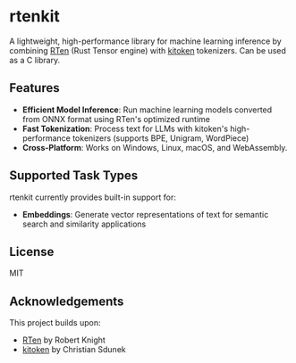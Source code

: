 # rtenkit

A lightweight, high-performance library for machine learning inference by combining [RTen](https://github.com/robertknight/rten) (Rust Tensor engine) with [kitoken](https://github.com/Systemcluster/kitoken) tokenizers. Can be used as a C library.

## Features

* **Efficient Model Inference**: Run machine learning models converted from ONNX format using RTen's optimized runtime
* **Fast Tokenization**: Process text for LLMs with kitoken's high-performance tokenizers (supports BPE, Unigram, WordPiece)
* **Cross-Platform**: Works on Windows, Linux, macOS, and WebAssembly.

## Supported Task Types

rtenkit currently provides built-in support for:

* **Embeddings**: Generate vector representations of text for semantic search and similarity applications

## License

MIT

## Acknowledgements

This project builds upon:
* [RTen](https://github.com/robertknight/rten) by Robert Knight
* [kitoken](https://github.com/Systemcluster/kitoken) by Christian Sdunek